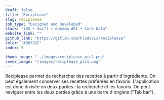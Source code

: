 ```yaml
---
draft: false
title: "Reciplease"
slug: reciplease
job_type: "Designed and Developed"
stack: "iOS • Swift • edamam API • Core Data"
website_link: ""
github_link: "https://gitlab.com/hludovic/reciplease"
color: "#D8782E"
index: 5

thumb_image: "../images/reciplease_pic2.png"
cover_image: "/images/reciplease_pic1.png"
---
```


Reciplease permet de rechercher des recettes à partir d'ingrédients. On peut également conserver ses recettes préférées en favoris.
L'application est donc divisée en deux parties : la recherche et les favoris. On peut naviguer entre les deux parties grâce à une barre d'onglets ("Tab bar").